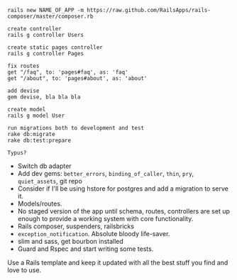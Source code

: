     rails new NAME_OF_APP -m https://raw.github.com/RailsApps/rails-composer/master/composer.rb

    create controller
    rails g controller Users

    create static pages controller
    rails g controller Pages

    fix routes
    get "/faq", to: 'pages#faq', as: 'faq'
    get "/about", to: 'pages#about', as: 'about'

    add devise
    gem devise, bla bla bla

    create model
    rails g model User

    run migrations both to development and test
    rake db:migrate
    rake db:test:prepare

    Typus?


- Switch db adapter
- Add dev gems: `better_errors`, `binding_of_caller`, `thin`, `pry`, `quiet_assets`, git repo
- Consider if I'll be using hstore for postgres and add a migration to serve it.
- Models/routes.
- No staged version of the app until schema, routes, controllers are set up enough to provide a working system with core functionality.
- Rails composer, suspenders, railsbricks
- `exception_notification`. Absolute bloody life-saver.
- slim and sass, get bourbon installed
- Guard and Rspec and start writing some tests.

Use a Rails template and keep it updated with all the best stuff you find and love to use.

